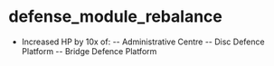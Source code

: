 # defense_module_rebalance
- Increased HP by 10x of:
-- Administrative Centre
-- Disc Defence Platform
-- Bridge Defence Platform
